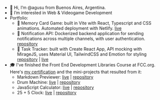 - 👋 Hi, I’m @agusu from Buenos Aires, Argentina.
- 👀 I’m interested in Web & Videogame Development
- Portfolio:
  - 🎴 Memory Card Game: built in Vite with React, Typescript and CSS animations. Automated deployment with Netlify. [live](https://agusu-memotest.netlify.app/)
  - 📧 Notification API: Dockerized backend application for sending notifications across multiple channels, with user authentication. [repository](https://github.com/agusu/notification)
  - 📝 Task Tracker: built with Create React App, API mocking with MirageJS, uses Material UI, TailwindCSS and Emotion for styling [repository](https://github.com/agusu/task-tracker) | [live](https://agusu-task-tracker.netlify.app/)
- 🎓 I've finished the Front End Development Libraries Course at FCC.org. Here's [my certification](https://www.freecodecamp.org/certification/agusu/front-end-development-libraries) and the mini-projects that resulted from it:
  - Markdown Previewer: [live](https://agusu.github.io/markdown-previewer/) | [repository](https://github.com/agusu/markdown-previewer)
  - Drum Machine: [live](https://agusu.github.io/earthbound-drums/) | [repository](https://github.com/agusu/earthbound-drums)
  - JavaScript Calculator: [live](https://calculator-r12i0gl53-agusu.vercel.app/) | [repository](https://github.com/agusu/calculator)
  - 25 + 5 Clock: [live](https://pomodoro-pearl.vercel.app/) | [repository](https://github.com/agusu/pomodoro)


